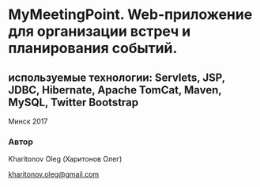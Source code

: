 # MyMeetingPoint. Web-приложение для организации встреч и планирования событий. 
## используемые технологии: Servlets, JSP, JDBC, Hibernate, Apache TomCat, Maven, MySQL, Twitter Bootstrap

Минск 2017

### Автор 
Kharitonov Oleg (Харитонов Олег)

kharitonov.oleg@gmail.com
